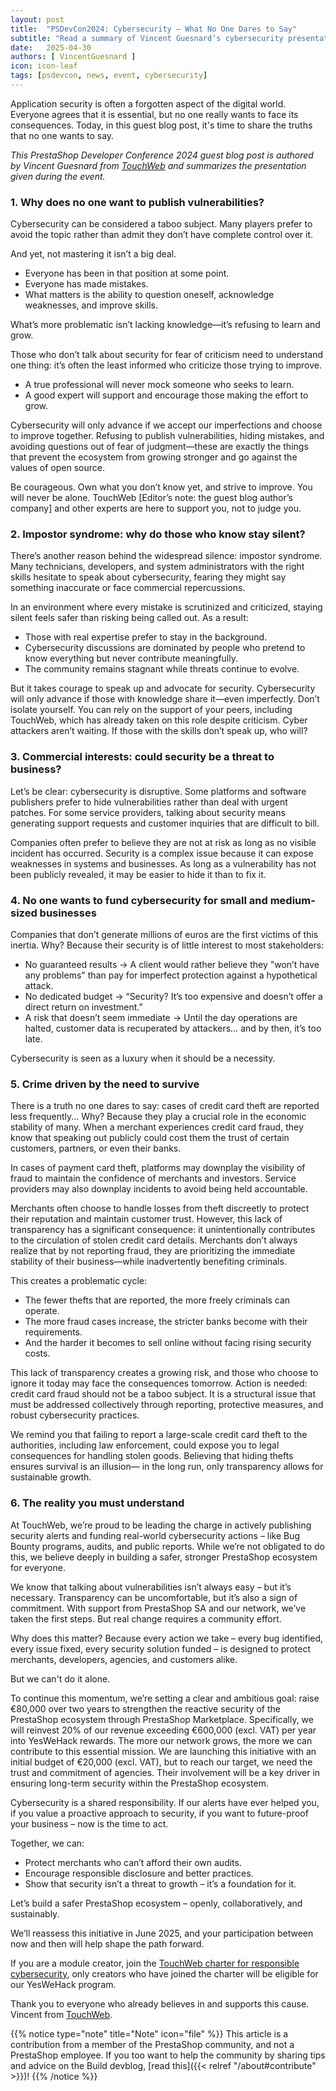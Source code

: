 ```yaml
---
layout: post
title:  "PSDevCon2024: Cybersecurity – What No One Dares to Say"
subtitle: "Read a summary of Vincent Guesnard’s cybersecurity presentation at the Developer Conference 2024"
date:   2025-04-30
authors: [ VincentGuesnard ]
icon: icon-leaf
tags: [psdevcon, news, event, cybersecurity]
---
```


Application security is often a forgotten aspect of the digital world. Everyone agrees that it is essential, but no one really wants to face its consequences.
Today, in this guest blog post, it's time to share the truths that no one wants to say.

*This PrestaShop Developer Conference 2024 guest blog post is authored by Vincent Guesnard from [TouchWeb](https://www.touchweb.fr/) and summarizes the presentation given during the event.*

### 1. Why does no one want to publish vulnerabilities?

Cybersecurity can be considered a taboo subject. Many players prefer to avoid the topic rather than admit they don’t have complete control over it.


And yet, not mastering it isn’t a big deal.
* Everyone has been in that position at some point.
* Everyone has made mistakes.
* What matters is the ability to question oneself, acknowledge weaknesses, and improve skills.

What’s more problematic isn’t lacking knowledge—it’s refusing to learn and grow.

Those who don’t talk about security for fear of criticism need to understand one thing: it’s often the least informed who criticize those trying to improve.
* A true professional will never mock someone who seeks to learn.
* A good expert will support and encourage those making the effort to grow.

Cybersecurity will only advance if we accept our imperfections and choose to improve together.
Refusing to publish vulnerabilities, hiding mistakes, and avoiding questions out of fear of judgment—these are exactly the things that prevent the ecosystem from growing stronger and go against the values of open source. 

Be courageous. Own what you don’t know yet, and strive to improve. You will never be alone. TouchWeb [Editor’s note: the guest blog author’s company] and other experts are here to support you, not to judge you.

### 2. Impostor syndrome: why do those who know stay silent?

There’s another reason behind the widespread silence: impostor syndrome. Many technicians, developers, and system administrators with the right skills hesitate to speak about cybersecurity, fearing they might say something inaccurate or face commercial repercussions.

In an environment where every mistake is scrutinized and criticized, staying silent feels safer than risking being called out. As a result:
* Those with real expertise prefer to stay in the background.
* Cybersecurity discussions are dominated by people who pretend to know everything but never contribute meaningfully.
* The community remains stagnant while threats continue to evolve.


But it takes courage to speak up and advocate for security. Cybersecurity will only advance if those with knowledge share it—even imperfectly. Don’t isolate yourself. You can rely on the support of your peers, including TouchWeb, which has already taken on this role despite criticism.
Cyber attackers aren’t waiting. If those with the skills don’t speak up, who will?

### 3. Commercial interests: could security be a threat to business?

Let’s be clear: cybersecurity is disruptive. Some platforms and software publishers prefer to hide vulnerabilities rather than deal with urgent patches. For some service providers, talking about security means generating support requests and customer inquiries that are difficult to bill.

Companies often prefer to believe they are not at risk as long as no visible incident has occurred. Security is a complex issue because it can expose weaknesses in systems and businesses. As long as a vulnerability has not been publicly revealed, it may be easier to hide it than to fix it.

### 4. No one wants to fund cybersecurity for small and medium-sized businesses

Companies that don’t generate millions of euros are the first victims of this inertia. Why? Because their security is of little interest to most stakeholders:
* No guaranteed results → A client would rather believe they "won’t have any problems" than pay for imperfect protection against a hypothetical attack.
* No dedicated budget → “Security? It’s too expensive and doesn’t offer a direct return on investment.”
* A risk that doesn’t seem immediate → Until the day operations are halted, customer data is recuperated by attackers… and by then, it’s too late.

Cybersecurity is seen as a luxury when it should be a necessity.

### 5. Crime driven by the need to survive

There is a truth no one dares to say: cases of credit card theft are reported less frequently...
Why? Because they play a crucial role in the economic stability of many. When a merchant experiences credit card fraud, they know that speaking out publicly could cost them the trust of certain customers, partners, or even their banks.

In cases of payment card theft, platforms may downplay the visibility of fraud to maintain the confidence of merchants and investors. Service providers may also downplay incidents to avoid being held accountable.

Merchants often choose to handle losses from theft discreetly to protect their reputation and maintain customer trust. However, this lack of transparency has a significant consequence: it unintentionally contributes to the circulation of stolen credit card details.
Merchants don’t always realize that by not reporting fraud, they are prioritizing the immediate stability of their business—while inadvertently benefiting criminals.

This creates a problematic cycle:
* The fewer thefts that are reported, the more freely criminals can operate.
* The more fraud cases increase, the stricter banks become with their requirements.
* And the harder it becomes to sell online without facing rising security costs.

This lack of transparency creates a growing risk, and those who choose to ignore it today may face the consequences tomorrow. Action is needed: credit card fraud should not be a taboo subject. It is a structural issue that must be addressed collectively through reporting, protective measures, and robust cybersecurity practices.

We remind you that failing to report a large-scale credit card theft to the authorities, including law enforcement, could expose you to legal consequences for handling stolen goods. Believing that hiding thefts ensures survival is an illusion— in the long run, only transparency allows for sustainable growth.

### 6. The reality you must understand

At TouchWeb, we’re proud to be leading the charge in actively publishing security alerts and funding real-world cybersecurity actions – like Bug Bounty programs, audits, and public reports. While we’re not obligated to do this, we believe deeply in building a safer, stronger PrestaShop ecosystem for everyone.

We know that talking about vulnerabilities isn’t always easy – but it’s necessary. Transparency can be uncomfortable, but it’s also a sign of commitment. With support from PrestaShop SA and our network, we’ve taken the first steps. But real change requires a community effort.

Why does this matter?
Because every action we take – every bug identified, every issue fixed, every security solution funded – is designed to protect merchants, developers, agencies, and customers alike.

But we can't do it alone.

To continue this momentum, we’re setting a clear and ambitious goal: raise €80,000 over two years to strengthen the reactive security of the PrestaShop ecosystem through PrestaShop Marketplace. Specifically, we will reinvest 20% of our revenue exceeding €600,000 (excl. VAT) per year into YesWeHack rewards. The more our network grows, the more we can contribute to this essential mission.
We are launching this initiative with an initial budget of €20,000 (excl. VAT), but to reach our target, we need the trust and commitment of agencies. Their involvement will be a key driver in ensuring long-term security within the PrestaShop ecosystem.

Cybersecurity is a shared responsibility. If our alerts have ever helped you, if you value a proactive approach to security, if you want to future-proof your business – now is the time to act.

Together, we can:
* Protect merchants who can’t afford their own audits.
* Encourage responsible disclosure and better practices.
* Show that security isn’t a threat to growth – it’s a foundation for it.


Let’s build a safer PrestaShop ecosystem – openly, collaboratively, and sustainably.

We’ll reassess this initiative in June 2025, and your participation between now and then will help shape the path forward. 

If you are a module creator, join the [TouchWeb charter for responsible cybersecurity](https://www.touchweb.fr/cybersecurity-prestashop/responsible-cybersecurity-charter), only creators who have joined the charter will be eligible for our YesWeHack program.

Thank you to everyone who already believes in and supports this cause.
Vincent from [TouchWeb](https://www.touchweb.fr/).

{{% notice type="note" title="Note" icon="file" %}}
This article is a contribution from a member of the PrestaShop community, and not a PrestaShop employee. If you too want to help the community by sharing tips and advice on the Build devblog, [read this]({{< relref "/about#contribute" >}})!
{{% /notice %}}

